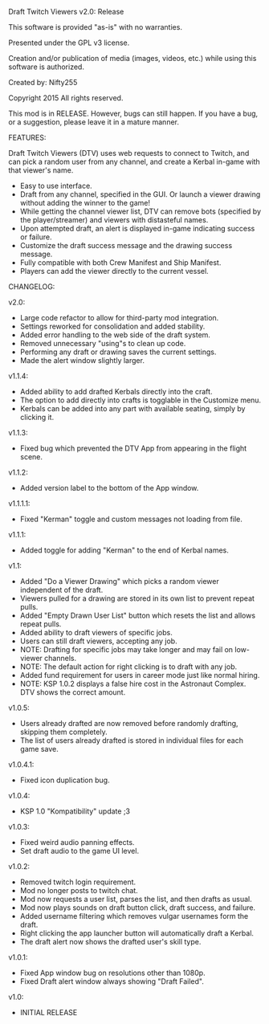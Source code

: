 ﻿Draft Twitch Viewers
v2.0: Release

This software is provided "as-is" with no warranties.

Presented under the GPL v3 license.

Creation and/or publication of media (images, videos, etc.) while using this software is authorized.

Created by: Nifty255

Copyright 2015 All rights reserved.


This mod is in RELEASE. However, bugs can still happen. If you have a bug, or a suggestion, please leave it in a mature manner.


FEATURES:

Draft Twitch Viewers (DTV) uses web requests to connect to Twitch, and can pick a random user from any channel, and create a Kerbal in-game with that viewer's name.

- Easy to use interface.
- Draft from any channel, specified in the GUI. Or launch a viewer drawing without adding the winner to the game!
- While getting the channel viewer list, DTV can remove bots (specified by the player/streamer) and viewers with distasteful names.
- Upon attempted draft, an alert is displayed in-game indicating success or failure.
- Customize the draft success message and the drawing success message.
- Fully compatible with both Crew Manifest and Ship Manifest.
- Players can add the viewer directly to the current vessel.

CHANGELOG:

v2.0:
- Large code refactor to allow for third-party mod integration.
- Settings reworked for consolidation and added stability.
- Added error handling to the web side of the draft system.
- Removed unnecessary "using"s to clean up code.
- Performing any draft or drawing saves the current settings.
- Made the alert window slightly larger.

v1.1.4:
- Added ability to add drafted Kerbals directly into the craft.
- The option to add directly into crafts is togglable in the Customize menu.
- Kerbals can be added into any part with available seating, simply by clicking it.

v1.1.3:
- Fixed bug which prevented the DTV App from appearing in the flight scene.

v1.1.2:
- Added version label to the bottom of the App window.

v1.1.1.1:
- Fixed "Kerman" toggle and custom messages not loading from file.

v1.1.1:
- Added toggle for adding "Kerman" to the end of Kerbal names.

v1.1:
- Added "Do a Viewer Drawing" which picks a random viewer independent of the draft.
- Viewers pulled for a drawing are stored in its own list to prevent repeat pulls.
- Added "Empty Drawn User List" button which resets the list and allows repeat pulls.
- Added ability to draft viewers of specific jobs.
- Users can still draft viewers, accepting any job.
- NOTE: Drafting for specific jobs may take longer and may fail on low-viewer channels.
- NOTE: The default action for right clicking is to draft with any job.
- Added fund requirement for users in career mode just like normal hiring.
- NOTE: KSP 1.0.2 displays a false hire cost in the Astronaut Complex. DTV shows the correct amount.

v1.0.5:
- Users already drafted are now removed before randomly drafting, skipping them completely.
- The list of users already drafted is stored in individual files for each game save.

v1.0.4.1:
- Fixed icon duplication bug.

v1.0.4:
- KSP 1.0 "Kompatibility" update ;3

v1.0.3:
- Fixed weird audio panning effects.
- Set draft audio to the game UI level.

v1.0.2:
- Removed twitch login requirement.
- Mod no longer posts to twitch chat.
- Mod now requests a user list, parses the list, and then drafts as usual.
- Mod now plays sounds on draft button click, draft success, and failure.
- Added username filtering which removes vulgar usernames form the draft.
- Right clicking the app launcher button will automatically draft a Kerbal.
- The draft alert now shows the drafted user's skill type.


v1.0.1:
- Fixed App window bug on resolutions other than 1080p.
- Fixed Draft alert window always showing "Draft Failed".

v1.0:
- INITIAL RELEASE